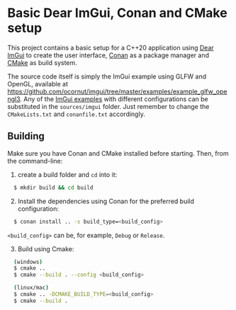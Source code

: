 # Basic Dear ImGui, Conan and CMake setup

This project contains a basic setup for a C++20 application using [Dear ImGui](https://github.com/ocornut/imgui) to create the user interface, [Conan](https://conan.io) as a package manager and [CMake](https://cmake.org/) as build system.

The source code itself is simply the ImGui example using GLFW and OpenGL, available at https://github.com/ocornut/imgui/tree/master/examples/example_glfw_opengl3.
Any of the [ImGui examples](https://github.com/ocornut/imgui/tree/master/examples) with different configurations can be substituted in the `sources/imgui` folder. Just remember to change the `CMakeLists.txt` and `conanfile.txt` accordingly.

## Building

Make sure you have Conan and CMake installed before starting. Then, from the command-line:

1. create a build folder and `cd` into it:
```bash
  $ mkdir build && cd build 
```

2. Install the dependencies using Conan for the preferred build configuration:
```bash
  $ conan install .. -s build_type=<build_config>
```
`<build_config>` can be, for example, `Debug` or `Release`.

3. Build using Cmake:
```bash
  (windows)
  $ cmake ..
  $ cmake --build . --config <build_config>

  (linux/mac)
  $ cmake .. -DCMAKE_BUILD_TYPE=<build_config>
  $ cmake --build .
```